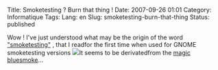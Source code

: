 Title: Smoketesting ? Burn that thing !
Date: 2007-09-26 01:01
Category: Informatique
Tags:
Lang: en
Slug: smoketesting-burn-that-thing
Status: published

Wow ! I've just understood what may be the origin of the word ["smoketesting"](http://en.wikipedia.org/wiki/Smoke_testing) , that I readfor the first time when used for GNOME smoketesting versions ![
](http://en.wikipedia.org/wiki/Smoke_testing)It seems to be derivatedfrom the [magic bluesmoke](http://en.wikipedia.org/wiki/Blue_smoke)...
